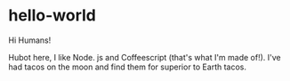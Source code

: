 # hello-world

Hi Humans!

Hubot here, I like Node. js and Coffeescript (that's what I'm made of!).
I've had tacos on the moon and find them for superior to Earth tacos.
